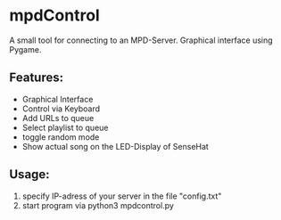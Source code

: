 # mpdControl
A small tool for connecting to an MPD-Server. Graphical interface using Pygame.

Features:
---------

  * Graphical Interface
  * Control via Keyboard
  * Add URLs to queue
  * Select playlist to queue
  * toggle random mode 
  * Show actual song on the LED-Display of SenseHat

Usage: 
------

  1. specify IP-adress of your server in the file "config.txt"
  2. start program via python3 mpdcontrol.py

